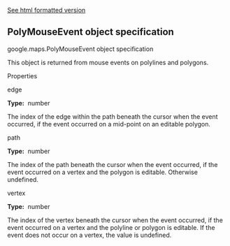 [See html formatted version](https://huasofoundries.github.io/google-maps-documentation/PolyMouseEvent.html)


PolyMouseEvent object specification
-----------------------------------

google.maps.PolyMouseEvent object specification

This object is returned from mouse events on polylines and polygons.

Properties

edge

**Type:**  number

The index of the edge within the path beneath the cursor when the event occurred, if the event occurred on a mid-point on an editable polygon.

path

**Type:**  number

The index of the path beneath the cursor when the event occurred, if the event occurred on a vertex and the polygon is editable. Otherwise undefined.

vertex

**Type:**  number

The index of the vertex beneath the cursor when the event occurred, if the event occurred on a vertex and the polyline or polygon is editable. If the event does not occur on a vertex, the value is undefined.